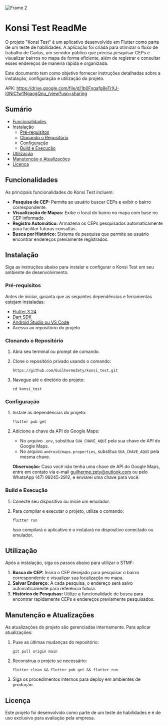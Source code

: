 ![Frame 2](https://github.com/user-attachments/assets/81a2c59e-7a76-4492-b865-87bb0a63195c)

# Konsi Test ReadMe

O projeto "Konsi Test" é um aplicativo desenvolvido em Flutter como parte de um teste de habilidades. A aplicação foi criada para otimizar o fluxo de trabalho de Carlos, um servidor público que precisa pesquisar CEPs e visualizar bairros no mapa de forma eficiente, além de registrar e consultar esses endereços de maneira rápida e organizada.

Este documento tem como objetivo fornecer instruções detalhadas sobre a instalação, configuração e utilização do projeto.

APK: https://drive.google.com/file/d/1b0Fsgafg8eTrXJ-i0NiC1w1NgaogQnu_/view?usp=sharing


## Sumário

- [Funcionalidades](#funcionalidades)
- [Instalação](#instalação)
  - [Pré-requisitos](#pré-requisitos)
  - [Clonando o Repositório](#clonando-o-repositório)
  - [Configuração](#configuração)
  - [Build e Execução](#build-e-execução)
- [Utilização](#utilização)
- [Manutenção e Atualizações](#manutenção-e-atualizações)
- [Licença](#licença)

## Funcionalidades

As principais funcionalidades do Konsi Test incluem:

- **Pesquisa de CEP:** Permite ao usuário buscar CEPs e exibir o bairro correspondente.
- **Visualização de Mapas:** Exibe o local do bairro no mapa com base no CEP informado.
- **Registro Automático:** Armazena os CEPs pesquisados automaticamente para facilitar futuras consultas.
- **Busca por Histórico:** Sistema de pesquisa que permite ao usuário encontrar endereços previamente registrados.

## Instalação

Siga as instruções abaixo para instalar e configurar o Konsi Test em seu ambiente de desenvolvimento.

### Pré-requisitos

Antes de iniciar, garanta que as seguintes dependências e ferramentas estejam instaladas:

- [Flutter 3.24](https://docs.flutter.dev/get-started/install)
- [Dart SDK](https://dart.dev/get-dart)
- [Android Studio ou VS Code](https://flutter.dev/docs/get-started/editor)
- Acesso ao repositório do projeto

### Clonando o Repositório

1. Abra seu terminal ou prompt de comando.

2. Clone o repositório privado usando o comando:

   `https://github.com/GuilhermeZety/konsi_test.git`

3. Navegue até o diretório do projeto:

   `cd konsi_test`

### Configuração

1. Instale as dependências do projeto:

   `flutter pub get`

2. Adicione a chave da API do Google Maps:

   - No arquivo `.env`, substitua `SUA_CHAVE_AQUI` pela sua chave de API do Google Maps.
   - No arquivo `android/maps.properties`, substitua `SUA_CHAVE_AQUI` pela mesma chave.

   **Observação:** Caso você não tenha uma chave de API do Google Maps, entre em contato via e-mail guilherme.zety@outlook.com ou pelo WhatsApp (47) 99245-2912, e enviarei uma chave para você.

### Build e Execução

1. Conecte seu dispositivo ou inicie um emulador.

2. Para compilar e executar o projeto, utilize o comando:

   `flutter run`

   Isso compilará o aplicativo e o instalará no dispositivo conectado ou emulador.

## Utilização

Após a instalação, siga os passos abaixo para utilizar o STMF:
 
1. **Busca de CEP:** Insira o CEP desejado para pesquisar o bairro correspondente e visualizar sua localização no mapa.
2. **Salvar Endereço:** A cada pesquisa, o endereço será salvo automaticamente para referência futura.
3. **Histórico de Pesquisas:** Utilize a funcionalidade de busca para encontrar rapidamente CEPs e endereços previamente pesquisados.

## Manutenção e Atualizações

As atualizações do projeto são gerenciadas internamente. Para aplicar atualizações:

1. Puxe as últimas mudanças do repositório:

   `git pull origin main`

2. Reconstrua o projeto se necessário:

   `flutter clean && flutter pub get && flutter run`

3. Siga os procedimentos internos para deploy em ambientes de produção.

## Licença

Este projeto foi desenvolvido como parte de um teste de habilidades e é de uso exclusivo para avaliação pela empresa.
